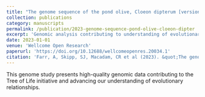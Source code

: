 ```yaml
---
title: "The genome sequence of the pond olive, Cloeon dipterum [version 1; peer review: awaiting peer review]."
collection: publications
category: manuscripts
permalink: /publication/2023-genome-sequence-pond-olive-cloeon-dipter
excerpt: 'Genomic analysis contributing to understanding of evolutionary relationships.'
date: 2023-01-01
venue: 'Wellcome Open Research'
paperurl: 'https://doi.org/10.12688/wellcomeopenres.20034.1'
citation: 'Farr, A, Skipp, SJ, Macadam, CR et al (2023). &quot;The genome sequence of the pond olive, Cloeon dipterum [version 1; peer review: awaiting peer review]..&quot; <i>Wellcome Open Research</i> 8: 540.'
---
```


This genome study presents high-quality genomic data contributing to the Tree of Life initiative and advancing our understanding of evolutionary relationships.
